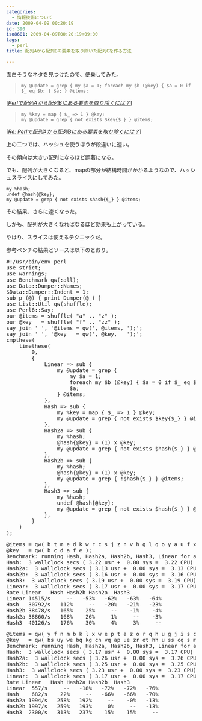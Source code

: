 ```yaml
---
categories:
  - 情報技術について
date: 2009-04-09 00:20:19
id: 390
iso8601: 2009-04-09T00:20:19+09:00
tags:
  - perl
title: 配列Aから配列Bの要素を取り除いた配列Cを作る方法

---
```


<p>面白そうなネタを見つけたので、便乗してみた。</p>

<blockquote cite="http://anond.hatelabo.jp/20090408034449" title="Perlで配列Aから配列Bにある要素を取り除くには？" class="blockquote"><pre><code>my @update = grep { my &#36;a = 1; foreach my &#36;b (@key) { &#36;a = 0 if &#36;_ eq &#36;b; } &#36;a; } @items;</code></pre></blockquote>

<div class="cite">[<cite><a href="http://anond.hatelabo.jp/20090408034449" target="_blank">Perlで配列Aから配列Bにある要素を取り除くには？</a></cite>]</div>

<blockquote cite="http://anond.hatelabo.jp/20090408100019" title="Re: Perlで配列Aから配列Bにある要素を取り除くには？" class="blockquote"><pre><code>my %key = map { &#36;_ =&#62; 1 } @key;
my @update = grep { not exists &#36;key{&#36;_} } @items;</code></pre></blockquote>

<div class="cite">[<cite><a href="http://anond.hatelabo.jp/20090408100019" target="_blank">Re: Perlで配列Aから配列Bにある要素を取り除くには？</a></cite>]</div>

<p>上の二つでは、ハッシュを使うほうが段違いに速い。</p>

<p>その傾向は大きい配列になるほど顕著になる。</p>

<p>でも、配列が大きくなると、mapの部分が結構時間がかかるようなので、ハッシュスライスにしてみた。</p>

<pre><code>my %hash;
undef @hash{@key};
my @update = grep { not exists &#36;hash{&#36;_} } @items;</code></pre>

<p>その結果、さらに速くなった。</p>

<p>しかも、配列が大きくなればなるほど効果も上がっている。</p>

<p>やはり、スライスは使えるテクニックだ。</p>

<p>参考ベンチの結果とソースは以下のとおり。</p>



<pre class="lang:perl">
#!/usr/bin/env perl
use strict;
use warnings;
use Benchmark qw(:all);
use Data::Dumper::Names;
$Data::Dumper::Indent = 1;
sub p (@) { print Dumper(@_) }
use List::Util qw(shuffle);
use Perl6::Say;
our @items = shuffle( "a" .. "z" );
our @key   = shuffle( "f" .. "zz" );
say join ' ', '@items = qw(', @items, ');';
say join ' ', '@key   = qw(', @key,   ');';
cmpthese(
    timethese(
        0,
        {
            Linear => sub {
                my @update = grep {
                    my $a = 1;
                    foreach my $b (@key) { $a = 0 if $_ eq $b; }
                    $a;
                } @items;
            },
            Hash => sub {
                my %key = map { $_ => 1 } @key;
                my @update = grep { not exists $key{$_} } @items;
            },
            Hash2a => sub {
                my %hash;
                @hash{@key} = (1) x @key;
                my @update = grep { not exists $hash{$_} } @items;
            },
            Hash2b => sub {
                my %hash;
                @hash{@key} = (1) x @key;
                my @update = grep { !$hash{$_} } @items;
            },
            Hash3 => sub {
                my %hash;
                undef @hash{@key};
                my @update = grep { not exists $hash{$_} } @items;
            },
        }
    )
);
</pre>

<pre>
@items = qw( b t m e d k w r c s j z n v h g l q o y a u f x i p );
@key   = qw( b c d a f e );
Benchmark: running Hash, Hash2a, Hash2b, Hash3, Linear for at least 3 CPU seconds...
Hash:  3 wallclock secs ( 3.22 usr +  0.00 sys =  3.22 CPU) @ 30791.86/s (n=99119)
Hash2a:  3 wallclock secs ( 3.13 usr +  0.00 sys =  3.13 CPU) @ 38859.88/s (n=121476)
Hash2b:  3 wallclock secs ( 3.16 usr +  0.00 sys =  3.16 CPU) @ 38478.30/s (n=121476)
Hash3:  3 wallclock secs ( 3.19 usr +  0.00 sys =  3.19 CPU) @ 40126.10/s (n=127922)
Linear:  3 wallclock secs ( 3.17 usr +  0.00 sys =  3.17 CPU) @ 14515.13/s (n=46042)
Rate Linear   Hash Hash2b Hash2a  Hash3
Linear 14515/s     --   -53%   -62%   -63%   -64%
Hash   30792/s   112%     --   -20%   -21%   -23%
Hash2b 38478/s   165%    25%     --    -1%    -4%
Hash2a 38860/s   168%    26%     1%     --    -3%
Hash3  40126/s   176%    30%     4%     3%     --
</pre>

<pre>
@items = qw( y f n m b k l x w e p t a z o r q h u g j i s c d v );
@key   = qw( bs uy we bq kg cn vq ap ue zr ot hh u ss cq s mv bf qi at ly yv sq hf jw ph yd rb yw wm he br lz lg kd uf ik lh hj rw gs ox xj qo tf ky kf lt pe zg lw ac er el ao sg jd v gl mz my sj sl xa ws lk iu cr xz gy bm ui k cj h yt ez gz rh oh ep gx de md aw gv tn vm hu mm ti m pk ry vi cb rg mt zv uq ew qw no cm wz nk gd nl ut ng vr vf rd au w rt vo pc fu ix xk xw mq px wu ef bk kb jp z li tg ka bp fw sn nr mj af vx vc ff zk zu o ni vy rv dr kr bj zi cw tb fb su fx fd tm zy ob vn iw uc pi xs bu fe qf wv zc uk hz do qg mb wx kp op dk zm aj kc oe ip cx ey jy pr wo bc sx um fl if fz jq yu in tv lb mw rf mx ha nx zd ea vl xb wt gp kh rx gr te py fj uv zx fg eb yb im ge qr ed bx ad aa hx wd lq ii du sp mi yl ud ru ie nj wf qk jt sa ee gi ij fm yz wb je lv pq wa is nt ej st qs tk pn it xh uu y ro gu gt sc pa sh bh vs et cs dh ne rj ku ze wl mp rn pd ai oq tj xu ga yy us un gc ck hs xr bg r ch vu oy to fa tu va oa td eu hg ki rp tc fy gk nn q qm eq dw yc za nm jr zf dq ct uj nz ft pz ba ym nq ub ib mu cd aq so bw eg i tz fo wk qu rq wh kw bb hr xy qd lu ln vg lf dn iq p dj zn zq pv bl tt or pg sd qp az mo uz kx xt an es fc ug xf jb kz pj nv ca ya mr ml pp fk hp al rl sf xm ae ig wj sr ei hq wg io nd kv ce as qe tl tp vp n sk tq x cc rs ev hb sw nb dm mk ko lj jk xx da ds qa wn vt js zh ar sv ma kl ul pl en re be xi wq xp os wr yf hk jg lc lr cz di ci hv od ux yp em iy cp qt vd bi bv am qq gq ps om vk qz np ov ho oz kj oo tx xl gf gh bt up hc dz po ic oi ou yn ht hd se ir mc ld fh la ec lx ia pt rk ol yr dl rr id cu dd dv go xo rc ay nu wi og il kn ra rz cl iv by yx ek xv qx f nf gw bz fv kk cv yo ql ag ke jo jl me ye jj qh ty fq yk ks sy zs ak sb kq yq ns mn hw vb jx vw rm mh ms ur vh gg on jz hl oc pm co vz fp jf ow tr av hm df cf gn ja ta ax qc fi l ri dy ts gm le of ah t nw sz ua jm zz ls fn xn jc zj zo ju ll qv dg cg lp nh g dc wc eo xg ji fr jh pb ys dp ok xq zw wy yg uo wp pf mg uw xe zl tw vv ww bd th gb iz yi bo pw ab yh bn hy oj zp lo gj zb xc jn ih si qj j lm hn fs zt sm pu db xd jv cy nc na ve mf hi dt ex uh qy kt eh vj qb yj dx km ny qn );
Benchmark: running Hash, Hash2a, Hash2b, Hash3, Linear for at least 3 CPU seconds...
Hash:  3 wallclock secs ( 3.17 usr +  0.00 sys =  3.17 CPU) @ 681.90/s (n=2163)
Hash2a:  3 wallclock secs ( 3.26 usr +  0.00 sys =  3.26 CPU) @ 1994.49/s (n=6512)
Hash2b:  3 wallclock secs ( 3.25 usr +  0.00 sys =  3.25 CPU) @ 1997.23/s (n=6491)
Hash3:  3 wallclock secs ( 3.23 usr +  0.00 sys =  3.23 CPU) @ 2299.63/s (n=7437)
Linear:  3 wallclock secs ( 3.17 usr +  0.00 sys =  3.17 CPU) @ 557.06/s (n=1767)
Rate Linear   Hash Hash2a Hash2b  Hash3
Linear  557/s     --   -18%   -72%   -72%   -76%
Hash    682/s    22%     --   -66%   -66%   -70%
Hash2a 1994/s   258%   192%     --    -0%   -13%
Hash2b 1997/s   259%   193%     0%     --   -13%
Hash3  2300/s   313%   237%    15%    15%     --
</pre>
    	